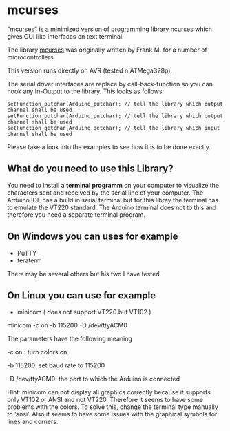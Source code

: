 # mcurses

"mcurses" is a minimized version of programming library [ncurses](https://en.wikipedia.org/wiki/Ncurses) which gives GUI like interfaces on text terminal.

The library [mcurses](http://www.mikrocontroller.net/articles/MCURSES) was originally written by Frank M. for a number of microcontrollers.

This version runs directly on AVR (tested n ATMega328p).

The serial driver interfaces are replace by call-back-function so you can hook any In-Output to the library.
This looks as follows:

```
setFunction_putchar(Arduino_putchar); // tell the library which output channel shall be used
setFunction_putchar(Arduino_putchar); // tell the library which output channel shall be used
setFunction_getchar(Arduino_getchar); // tell the library which input channel shall be used  
```
Please take a look into the examples to see how it is to be done exactly.
  
## What do you need to use this Library?

You need to install a **terminal programm** on your computer to visualize the characters sent and received by the serial line of your computer.
The Arduino IDE has a build in serial terminal but for this libray the terminal has to emulate the VT220 standard.
The Arduino terminal does not to this and therefore you need a separate terminal program.

## On Windows you can uses for example

- PuTTY
- teraterm

There may be several others but his two I have tested.

## On Linux you can use for example 

- minicom ( does not support VT220 but VT102 )

minicom -c on -b 115200 -D /dev/ttyACM0 

The parameters have the following meaning

-c on : turn colors on

-b 115200: set baud rate to 115200

-D /dev/ttyACM0: the port to which the Arduino is connected

Hint: minicom can not display all graphics correctly because it supports only VT102 or ANSI and not VT220. Therefore it seems to have some problems with the colors. To solve this, change the terminal type manually  to ‘ansi’. Also it seems to have some issues with the graphical symbols for lines and corners.
